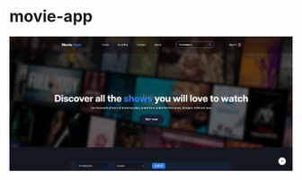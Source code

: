 # movie-app

![Header/intro section for the Huddle landing page with curved sections](./design/design.PNG)

